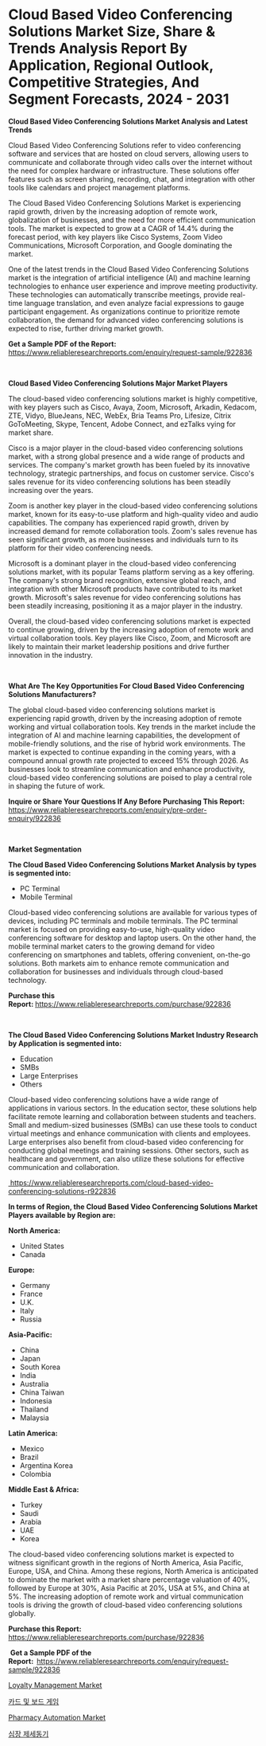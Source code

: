 <p><h1>Cloud Based Video Conferencing Solutions Market Size, Share & Trends Analysis Report By Application, Regional Outlook, Competitive Strategies, And Segment Forecasts, 2024 - 2031</h1></p><p><strong>Cloud Based Video Conferencing Solutions Market Analysis and Latest Trends</strong></p>
<p><p>Cloud Based Video Conferencing Solutions refer to video conferencing software and services that are hosted on cloud servers, allowing users to communicate and collaborate through video calls over the internet without the need for complex hardware or infrastructure. These solutions offer features such as screen sharing, recording, chat, and integration with other tools like calendars and project management platforms.</p><p>The Cloud Based Video Conferencing Solutions Market is experiencing rapid growth, driven by the increasing adoption of remote work, globalization of businesses, and the need for more efficient communication tools. The market is expected to grow at a CAGR of 14.4% during the forecast period, with key players like Cisco Systems, Zoom Video Communications, Microsoft Corporation, and Google dominating the market.</p><p>One of the latest trends in the Cloud Based Video Conferencing Solutions market is the integration of artificial intelligence (AI) and machine learning technologies to enhance user experience and improve meeting productivity. These technologies can automatically transcribe meetings, provide real-time language translation, and even analyze facial expressions to gauge participant engagement. As organizations continue to prioritize remote collaboration, the demand for advanced video conferencing solutions is expected to rise, further driving market growth.</p></p>
<p><strong>Get a Sample PDF of the Report:&nbsp;</strong> <a href="https://www.reliableresearchreports.com/enquiry/request-sample/922836">https://www.reliableresearchreports.com/enquiry/request-sample/922836</a></p>
<p>&nbsp;</p>
<p><strong>Cloud Based Video Conferencing Solutions Major Market Players</strong></p>
<p><p>The cloud-based video conferencing solutions market is highly competitive, with key players such as Cisco, Avaya, Zoom, Microsoft, Arkadin, Kedacom, ZTE, Vidyo, BlueJeans, NEC, WebEx, Bria Teams Pro, Lifesize, Citrix GoToMeeting, Skype, Tencent, Adobe Connect, and ezTalks vying for market share.</p><p>Cisco is a major player in the cloud-based video conferencing solutions market, with a strong global presence and a wide range of products and services. The company's market growth has been fueled by its innovative technology, strategic partnerships, and focus on customer service. Cisco's sales revenue for its video conferencing solutions has been steadily increasing over the years.</p><p>Zoom is another key player in the cloud-based video conferencing solutions market, known for its easy-to-use platform and high-quality video and audio capabilities. The company has experienced rapid growth, driven by increased demand for remote collaboration tools. Zoom's sales revenue has seen significant growth, as more businesses and individuals turn to its platform for their video conferencing needs.</p><p>Microsoft is a dominant player in the cloud-based video conferencing solutions market, with its popular Teams platform serving as a key offering. The company's strong brand recognition, extensive global reach, and integration with other Microsoft products have contributed to its market growth. Microsoft's sales revenue for video conferencing solutions has been steadily increasing, positioning it as a major player in the industry.</p><p>Overall, the cloud-based video conferencing solutions market is expected to continue growing, driven by the increasing adoption of remote work and virtual collaboration tools. Key players like Cisco, Zoom, and Microsoft are likely to maintain their market leadership positions and drive further innovation in the industry.</p></p>
<p>&nbsp;</p>
<p><strong>What Are The Key Opportunities For Cloud Based Video Conferencing Solutions Manufacturers?</strong></p>
<p><p>The global cloud-based video conferencing solutions market is experiencing rapid growth, driven by the increasing adoption of remote working and virtual collaboration tools. Key trends in the market include the integration of AI and machine learning capabilities, the development of mobile-friendly solutions, and the rise of hybrid work environments. The market is expected to continue expanding in the coming years, with a compound annual growth rate projected to exceed 15% through 2026. As businesses look to streamline communication and enhance productivity, cloud-based video conferencing solutions are poised to play a central role in shaping the future of work.</p></p>
<p><strong>Inquire or Share Your Questions If Any Before Purchasing This Report:</strong> <a href="https://www.reliableresearchreports.com/enquiry/pre-order-enquiry/922836">https://www.reliableresearchreports.com/enquiry/pre-order-enquiry/922836</a></p>
<p>&nbsp;</p>
<p><strong>Market Segmentation</strong></p>
<p><strong>The Cloud Based Video Conferencing Solutions Market Analysis by types is segmented into:</strong></p>
<p><ul><li>PC Terminal</li><li>Mobile Terminal</li></ul></p>
<p><p>Cloud-based video conferencing solutions are available for various types of devices, including PC terminals and mobile terminals. The PC terminal market is focused on providing easy-to-use, high-quality video conferencing software for desktop and laptop users. On the other hand, the mobile terminal market caters to the growing demand for video conferencing on smartphones and tablets, offering convenient, on-the-go solutions. Both markets aim to enhance remote communication and collaboration for businesses and individuals through cloud-based technology.</p></p>
<p><strong>Purchase this Report:&nbsp;</strong><a href="https://www.reliableresearchreports.com/purchase/922836">https://www.reliableresearchreports.com/purchase/922836</a></p>
<p>&nbsp;</p>
<p><strong>The Cloud Based Video Conferencing Solutions Market Industry Research by Application is segmented into:</strong></p>
<p><ul><li>Education</li><li>SMBs</li><li>Large Enterprises</li><li>Others</li></ul></p>
<p><p>Cloud-based video conferencing solutions have a wide range of applications in various sectors. In the education sector, these solutions help facilitate remote learning and collaboration between students and teachers. Small and medium-sized businesses (SMBs) can use these tools to conduct virtual meetings and enhance communication with clients and employees. Large enterprises also benefit from cloud-based video conferencing for conducting global meetings and training sessions. Other sectors, such as healthcare and government, can also utilize these solutions for effective communication and collaboration.</p></p>
<p><a href="https://www.reliableresearchreports.com/cloud-based-video-conferencing-solutions-r922836">&nbsp;https://www.reliableresearchreports.com/cloud-based-video-conferencing-solutions-r922836</a></p>
<p><strong>In terms of Region, the Cloud Based Video Conferencing Solutions Market Players available by Region are:</strong></p>
<p>
    <p> <strong> North America: </strong>
        <ul>
            <li>United States</li>
            <li>Canada</li>
        </ul>
        </p> 
    <p> <strong> Europe: </strong>
        <ul>
            <li>Germany</li>
            <li>France</li>
            <li>U.K.</li>
            <li>Italy</li>
            <li>Russia</li>
        </ul>
        </p> 
    <p> <strong> Asia-Pacific: </strong>
        <ul>
            <li>China</li>
            <li>Japan</li>
            <li>South Korea</li>
            <li>India</li>
            <li>Australia</li>
            <li>China Taiwan</li>
            <li>Indonesia</li>
            <li>Thailand</li>
            <li>Malaysia</li>
        </ul>
        </p> 
    <p> <strong> Latin America: </strong>
        <ul>
            <li>Mexico</li>
            <li>Brazil</li>
            <li>Argentina Korea</li>
            <li>Colombia</li>
        </ul>
        </p> 
    <p> <strong> Middle East & Africa: </strong>
        <ul>
            <li>Turkey</li>
            <li>Saudi</li>
            <li>Arabia</li>
            <li>UAE</li>
            <li>Korea</li>
        </ul>
    </p>
    </p>
<p><p>The cloud-based video conferencing solutions market is expected to witness significant growth in the regions of North America, Asia Pacific, Europe, USA, and China. Among these regions, North America is anticipated to dominate the market with a market share percentage valuation of 40%, followed by Europe at 30%, Asia Pacific at 20%, USA at 5%, and China at 5%. The increasing adoption of remote work and virtual communication tools is driving the growth of cloud-based video conferencing solutions globally.</p></p>
<p><strong>Purchase this Report: </strong><a href="https://www.reliableresearchreports.com/purchase/922836">https://www.reliableresearchreports.com/purchase/922836</a></p>
<p>&nbsp;<strong>Get a Sample PDF of the Report:&nbsp;&nbsp;</strong><a href="https://www.reliableresearchreports.com/enquiry/request-sample/922836">https://www.reliableresearchreports.com/enquiry/request-sample/922836</a></p>
<p><strong></strong></p>
<p><p><a href="https://www.linkedin.com/pulse/loyalty-management-market-trends-forecast-competitive-analysis-7j0of">Loyalty Management Market</a></p><p><a href="https://github.com/fredrickeglers/Market-Research-Report-List-2/blob/main/814714252874.md">카드 및 보드 게임</a></p><p><a href="https://www.linkedin.com/pulse/pharmacy-automation-market-comprehensive-assessment-type-application-trt9e">Pharmacy Automation Market</a></p><p><a href="https://github.com/RichardLueilwitz787/Market-Research-Report-List-1/blob/main/794935052875.md">심장 제세동기</a></p></p>